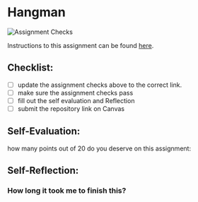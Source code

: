 Hangman
=====================
![Assignment Checks](https://github.com/IT3049C/Hangman/workflows/Assignment%20Checks/badge.svg)

Instructions to this assignment can be found [here](#).

## Checklist:
- [ ] update the assignment checks above to the correct link.
- [ ] make sure the assignment checks pass
- [ ] fill out the self evaluation and Reflection
- [ ] submit the repository link on Canvas

## Self-Evaluation:

how many points out of 20 do you deserve on this assignment:

## Self-Reflection:

### How long it took me to finish this?
